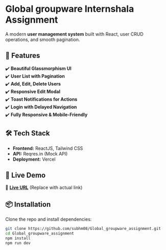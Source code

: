 #  Global groupware Internshala Assignment

A modern **user management system** built with React, user CRUD operations, and smooth pagination.

## 🚀 Features
✔️ **Beautiful Glassmorphism UI**  
✔️ **User List with Pagination**  
✔️ **Add, Edit, Delete Users**  
✔️ **Responsive Edit Modal**  
✔️ **Toast Notifications for Actions**  
✔️ **Login with Delayed Navigation**  
✔️ **Fully Responsive & Mobile-Friendly**  

## 🛠️ Tech Stack
- **Frontend:** ReactJS, Tailwind CSS  
- **API:** Reqres.in (Mock API)  
- **Deployment:** Vercel  

## 📌 Live Demo
🔗 **[Live URL](https://your-vercel-app.vercel.app/)** (Replace with actual link)

## 📦 Installation
Clone the repo and install dependencies:
```sh
git clone https://github.com/subhm08/Global_groupware_assignment.git
cd Global_groupware_assignment
npm install
npm run dev


